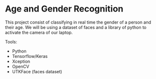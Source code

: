# Age and Gender Recognition

This project consist of classifying in real time the gender of a person and their age. We will be using a dataset of faces and a library of python to activate the camera of our laptop.

Tools:

* Python
* Tensorflow/Keras
* Xception
* OpenCV
* UTKFace (faces dataset)